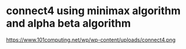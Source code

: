 # connect4 using minimax algorithm and alpha beta algorithm

https://www.101computing.net/wp/wp-content/uploads/connect4.png

